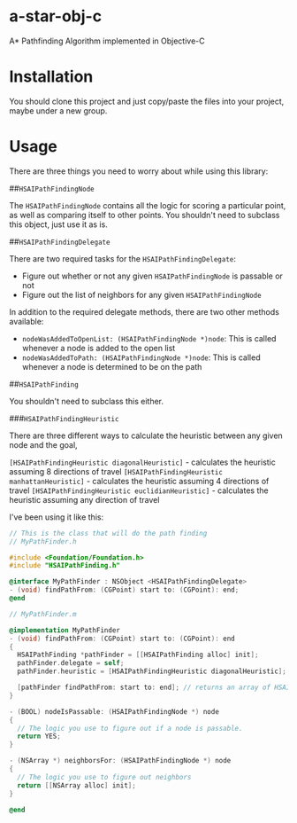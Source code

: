 a-star-obj-c
==============

A* Pathfinding Algorithm implemented in Objective-C

# Installation

You should clone this project and just copy/paste the files into your project, maybe under a new group.

# Usage

There are three things you need to worry about while using this library:

##`HSAIPathFindingNode`

The `HSAIPathFindingNode` contains all the logic for scoring a particular point, as well as comparing itself to other points. You shouldn't need to subclass this object, just use it as is.

##`HSAIPathFindingDelegate`

There are two required tasks for the `HSAIPathFindingDelegate`:

 - Figure out whether or not any given `HSAIPathFindingNode` is passable or not
 - Figure out the list of neighbors for any given `HSAIPathFindingNode`

In addition to the required delegate methods, there are two other methods available:

  - `nodeWasAddedToOpenList: (HSAIPathFindingNode *)node`: This is called whenever a node is added to the open list
  - `nodeWasAddedToPath: (HSAIPathFindingNode *)node`: This is called whenever a node is determined to be on the path

##`HSAIPathFinding`

You shouldn't need to subclass this either. 

###`HSAIPathFindingHeuristic`

There are three different ways to calculate the heuristic between any given node and the goal,

`[HSAIPathFindingHeuristic diagonalHeuristic]` - calculates the heuristic assuming 8 directions of travel
`[HSAIPathFindingHeuristic manhattanHeuristic]` - calculates the heuristic assuming 4 directions of travel
`[HSAIPathFindingHeuristic euclidianHeuristic]` - calculates the heuristic assuming any direction of travel

I've been using it like this:

```objective-c
// This is the class that will do the path finding
// MyPathFinder.h

#include <Foundation/Foundation.h>
#include "HSAIPathFinding.h"

@interface MyPathFinder : NSObject <HSAIPathFindingDelegate>
- (void) findPathFrom: (CGPoint) start to: (CGPoint): end;
@end

// MyPathFinder.m

@implementation MyPathFinder
- (void) findPathFrom: (CGPoint) start to: (CGPoint): end
{
  HSAIPathFinding *pathFinder = [[HSAIPathFinding alloc] init];
  pathFinder.delegate = self;
  pathFinder.heuristic = [HSAIPathFindingHeuristic diagonalHeuristic];

  [pathFinder findPathFrom: start to: end]; // returns an array of HSAIPathFindingNodes
}

- (BOOL) nodeIsPassable: (HSAIPathFindingNode *) node
{
  // The logic you use to figure out if a node is passable.
  return YES;
}

- (NSArray *) neighborsFor: (HSAIPathFindingNode *) node
{
  // The logic you use to figure out neighbors
  return [[NSArray alloc] init];
}

@end
```
